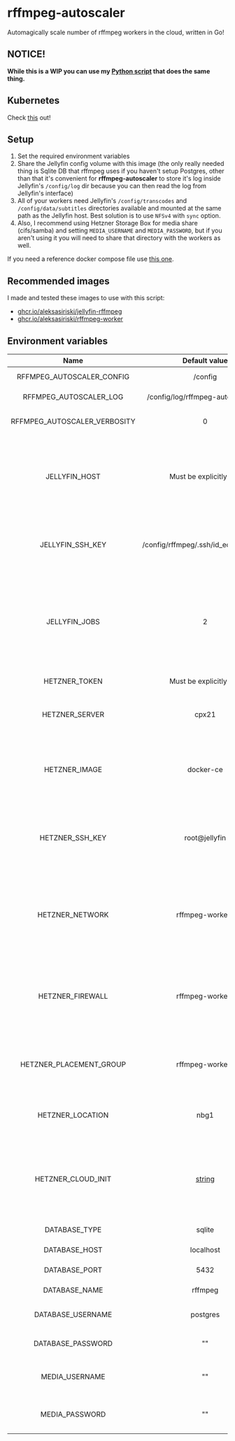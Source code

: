 # rffmpeg-autoscaler

Automagically scale number of rffmpeg workers in the cloud, written in Go!

## NOTICE!
**While this is a WIP you can use my [Python script](https://github.com/aleksasiriski/hcloud-rffmpeg) that does the same thing.**

## Kubernetes

Check [this](https://github.com/aleksasiriski/rffmpeg-worker) out!

## Setup

1) Set the required environment variables
1) Share the Jellyfin config volume with this image (the only really needed thing is Sqlite DB that rffmpeg uses if you haven't setup Postgres, other than that it's convenient for **rffmpeg-autoscaler** to store it's log inside Jellyfin's `/config/log` dir because you can then read the log from Jellyfin's interface)
1) All of your workers need Jellyfin's `/config/transcodes` and `/config/data/subtitles` directories available and mounted at the same path as the Jellyfin host. Best solution is to use `NFSv4` with `sync` option.
1) Also, I recommend using Hetzner Storage Box for media share (cifs/samba) and setting `MEDIA_USERNAME` and `MEDIA_PASSWORD`, but if you aren't using it you will need to share that directory with the workers as well.

If you need a reference docker compose file use [this one](https://github.com/aleksasiriski/hcloud-rffmpeg/blob/main/docker-compose.example.yml).

## Recommended images

I made and tested these images to use with this script:

* [ghcr.io/aleksasiriski/jellyfin-rffmpeg](https://github.com/aleksasiriski/jellyfin-rffmpeg)
* [ghcr.io/aleksasiriski/rffmpeg-worker](https://github.com/aleksasiriski/rffmpeg-worker)

## Environment variables

| Name			| Default value		| Description		|
| :----------: | :--------------: | :--------------- | 
| RFFMPEG_AUTOSCALER_CONFIG | /config | Path to config dir |
| RFFMPEG_AUTOSCALER_LOG | /config/log/rffmpeg-autoscaler.log | Path to the log file |
| RFFMPEG_AUTOSCALER_VERBOSITY | 0 | 1 means DEBUG, 2 means TRACE |
| JELLYFIN_HOST | Must be explicitly set! | The IP address or hostname of Jellyfin's NFS share that workers use to access transcodes and subtitles directories |
| JELLYFIN_SSH_KEY | /config/rffmpeg/.ssh/id_ed25519.pub | Path to rffmpeg public ssh key generated on the Jellyfin host |
| JELLYFIN_JOBS | 2 | Number of jobs allowed per worker, the default of 2 tells the script to only create a new worker if there are 2 or more jobs on the previous one. |
| HETZNER_TOKEN | Must be explicitly set! | Hetzner Cloud API token |
| HETZNER_SERVER | cpx21 | The type of server from Hetzner that should be used for workers |
| HETZNER_IMAGE | docker-ce | The OS image used on workers, `docker-ce` is Ubuntu with Docker preinstalled |
| HETZNER_SSH_KEY | root@jellyfin | The name of the ssh key that will be saved on Hetzner and used for connecting to workers |
| HETZNER_NETWORK | rffmpeg-workers | The name of the network created for local communication between the workers and the Jellyfin host
| HETZNER_FIREWALL | rffmpeg-workers | The name of the firewall created for workers, recommended to block access to ssh over the internet
| HETZNER_PLACEMENT_GROUP | rffmpeg-workers | The name of the placement group created to spread the workers over the datacenter |
| HETZNER_LOCATION | nbg1 | The name of the location in which the workers should be created |
| HETZNER_CLOUD_INIT | [string](https://github.com/aleksasiriski/rffmpeg-autoscaler/blob/main/config.go#L66) | The string that setups the workers after creation, the default uses my docker compose and inserts needed env variables |
| DATABASE_TYPE | sqlite | Must be 'sqlite' or 'postgres` |
| DATABASE_HOST | localhost | Postgres database host |
| DATABASE_PORT | 5432 | Postgres database port |
| DATABASE_NAME | rffmpeg | Postgres database name |
| DATABASE_USERNAME | postgres | Postgres database username |
| DATABASE_PASSWORD | "" | Postgres database password |
| MEDIA_USERNAME | "" | Username for the Storage Box media share |
| MEDIA_PASSWORD | "" | Password for the Storage Box media share |
